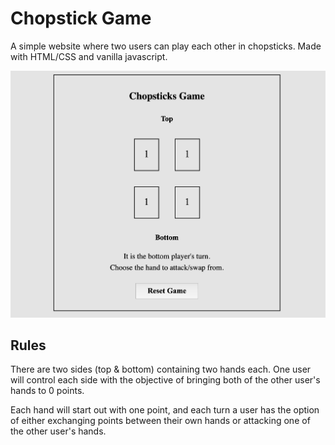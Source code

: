 # Chopstick Game
A simple website where two users can play each other in chopsticks. Made with HTML/CSS and vanilla javascript.

![](picture.png "example")

## Rules

There are two sides (top & bottom) containing two hands each. One user will control each side with the objective of bringing both of the other user's hands to 0 points. 

Each hand will start out with one point, and each turn a user has the option of either exchanging points between their own hands or attacking one of the other user's hands.
